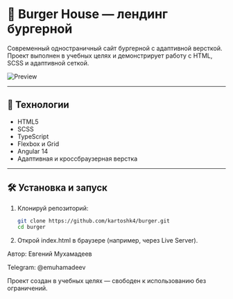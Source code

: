# 🍔 Burger House — лендинг бургерной

Современный одностраничный сайт бургерной с адаптивной версткой. Проект выполнен в учебных целях и демонстрирует работу с HTML, SCSS и адаптивной сеткой.

![Preview](https://kartoshk4.github.io/burger/img/burger-main.jpg)

---

## 🚀 Технологии

- HTML5
- SCSS
- TypeScript
- Flexbox и Grid
- Angular 14
- Адаптивная и кроссбраузерная верстка

---

## 🛠 Установка и запуск

1. Клонируй репозиторий:
   ```bash
   git clone https://github.com/kartoshk4/burger.git
   cd burger
2. Открой index.html в браузере (например, через Live Server).


Автор: Евгений Мухамадеев

Telegram: @emuhamadeev

Проект создан в учебных целях — свободен к использованию без ограничений.
